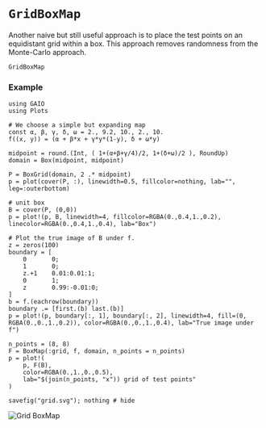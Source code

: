 # `GridBoxMap`

Another naive but still useful approach is to place the test points on an equidistant grid within a box. This approach removes randomness from the Monte-Carlo approach. 

```@docs; canonical=false
GridBoxMap
```

### Example

```@setup 1
using GAIO
using Plots

# We choose a simple but expanding map
const α, β, γ, δ, ω = 2., 9.2, 10., 2., 10.
f((x, y)) = (α + β*x + γ*y*(1-y), δ + ω*y)

midpoint = round.(Int, ( 1+(α+β+γ/4)/2, 1+(δ+ω)/2 ), RoundUp)
domain = Box(midpoint, midpoint)

P = BoxGrid(domain, 2 .* midpoint)
p = plot(cover(P, :), linewidth=0.5, fillcolor=nothing, lab="", leg=:outerbottom)

# unit box
B = cover(P, (0,0))
p = plot!(p, B, linewidth=4, fillcolor=RGBA(0.,0.4,1.,0.2), linecolor=RGBA(0.,0.4,1.,0.4), lab="Box")

# Plot the true image of B under f.
z = zeros(100)
boundary = [
    0       0;
    1       0;
    z.+1    0.01:0.01:1;
    0       1;
    z       0.99:-0.01:0;
]
b = f.(eachrow(boundary))
boundary .= [first.(b) last.(b)]
p = plot!(p, boundary[:, 1], boundary[:, 2], linewidth=4, fill=(0, RGBA(0.,0.,1.,0.2)), color=RGBA(0.,0.,1.,0.4), lab="True image under f")
```

```@repl 1
n_points = (8, 8)
F = BoxMap(:grid, f, domain, n_points = n_points)
p = plot!(
    p, F(B), 
    color=RGBA(0.,1.,0.,0.5), 
    lab="$(join(n_points, "x")) grid of test points"
)

savefig("grid.svg"); nothing # hide
```

![Grid BoxMap](grid.svg)
